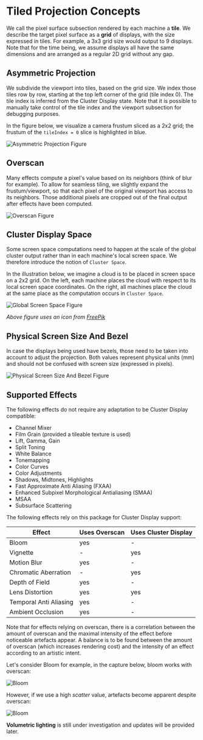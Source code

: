# Tiled Projection Concepts

We call the pixel surface subsection rendered by each machine a **tile**.
We describe the target pixel surface as a **grid** of displays, with the size expressed in tiles. For example, a 3x3 grid size would output to 9 displays. Note that for the time being, we assume displays all have the same dimensions and are arranged as a regular 2D grid without any gap.

## Asymmetric Projection

We subdivide the viewport into tiles, based on the grid size. We index those tiles row by row, starting at the top left corner of the grid (tile index 0). The tile index is inferred from the Cluster Display state. Note that it is possible to manually take control of the tile index and the viewport subsection for debugging purposes.

In the figure below, we visualize a camera frustum sliced as a 2x2 grid; the frustum of the `tileIndex = 0` slice is highlighted in blue.

![Asymmetric Projection Figure](images/AsymmetricProjection.png)

## Overscan

Many effects compute a pixel's value based on its neighbors (think of blur for example). To allow for seamless tiling, we slightly expand the frustum/viewport, so that each pixel of the original viewport has access to its neighbors. Those additional pixels are cropped out of the final output after effects have been computed.

![Overscan Figure](images/Overscan.png)

## Cluster Display Space

Some screen space computations need to happen at the scale of the global cluster output rather than in each machine's local screen space. We therefore introduce the notion of `Cluster Space`.

In the illustration below, we imagine a cloud is to be placed in screen space on a 2x2 grid. On the left, each machine places the cloud with respect to its local screen space coordinates. On the right, all machines place the cloud at the same place as the computation occurs in `Cluster Space`.

![Global Screen Space Figure](images/GlobalScreenSpace.png)

*Above figure uses an icon from [FreePik](https://www.flaticon.com/authors/freepik)*

## Physical Screen Size And Bezel

In case the displays being used have bezels, those need to be taken into account to adjust the projection. Both values represent physical units (mm) and should not be confused with screen size (expressed in pixels).

![Physical Screen Size And Bezel Figure](images/PhysicalScreenSizeAndBezel.png)

## Supported Effects

The following effects do not require any adaptation to be Cluster Display compatible:

* Channel Mixer
* Film Grain (provided a tileable texture is used)
* Lift, Gamma, Gain
* Split Toning
* White Balance
* Tonemapping
* Color Curves
* Color Adjustments
* Shadows, Midtones, Highlights
* Fast Approximate Anti Aliasing (FXAA)
* Enhanced Subpixel Morphological Antialiasing (SMAA)
* MSAA 
* Subsurface Scattering

The following effects rely on this package for Cluster Display support:

| **Effect** | **Uses Overscan** | **Uses Cluster Display**|
|----|----|----|
| Bloom | yes | - |
| Vignette | - | yes |
| Motion Blur | yes | - |
| Chromatic Aberration | - | yes |
| Depth of Field | yes | - |
| Lens Distortion | yes | yes |
| Temporal Anti Aliasing | yes | - |
| Ambient Occlusion | yes | - |

Note that for effects relying on overscan, there is a correlation between the amount of overscan and the maximal intensity of the effect before noticeable artefacts appear. A balance is to be found between the amount of overscan (which increases rendering cost) and the intensity of an effect according to an artistic intent.

Let's consider Bloom for example, in the capture below, bloom works with overscan:

![Bloom](images/bloom_ok.png)

However, if we use a high *scatter* value, artefacts become apparent despite overscan:

![Bloom](images/bloom_highscatter.png)

**Volumetric lighting** is still under investigation and updates will be provided later.
